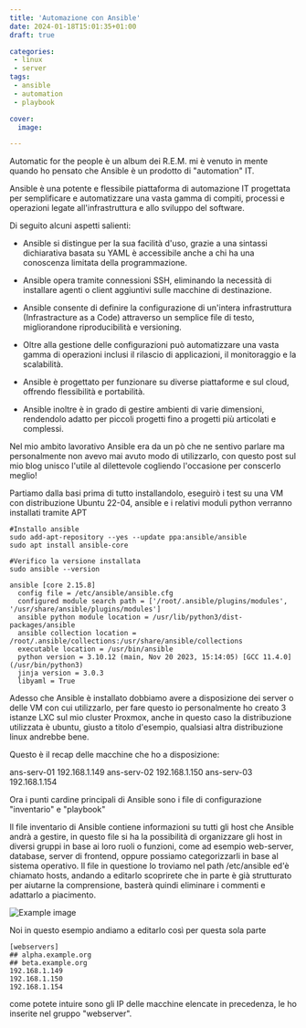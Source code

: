 ```yaml
---
title: 'Automazione con Ansible'
date: 2024-01-18T15:01:35+01:00
draft: true

categories:
 - linux
 - server
tags:
 - ansible
 - automation
 - playbook

cover:
  image:

---
```


Automatic for the people è un album dei R.E.M. mi è venuto in mente quando ho pensato che Ansible è un prodotto di "automation" IT.

Ansible è una potente e flessibile piattaforma di automazione IT progettata per semplificare e automatizzare una vasta gamma di compiti, processi e operazioni legate all'infrastruttura e allo sviluppo del software.

Di seguito alcuni aspetti salienti:

- Ansible si distingue per la sua facilità d'uso, grazie a una sintassi dichiarativa basata su YAML è accessibile anche a chi ha una conoscenza limitata della programmazione.

- Ansible opera tramite connessioni SSH, eliminando la necessità di installare agenti o client aggiuntivi sulle macchine di destinazione.

- Ansible consente di definire la configurazione di un'intera infrastruttura (Infrastracture as a Code) attraverso un semplice file di testo, migliorandone riproducibilità e versioning.

- Oltre alla gestione delle configurazioni può automatizzare una vasta gamma di operazioni inclusi il rilascio di applicazioni, il monitoraggio e la scalabilità.

- Ansible è progettato per funzionare su diverse piattaforme e sul cloud, offrendo flessibilità e portabilità.

- Ansible inoltre è in grado di gestire ambienti di varie dimensioni, rendendolo adatto per piccoli progetti fino a progetti più articolati e complessi.


Nel mio ambito lavorativo Ansible era da un pò che ne sentivo parlare ma personalmente non avevo mai avuto modo di utilizzarlo, con questo post sul mio blog unisco l'utile al dilettevole cogliendo l'occasione per conscerlo meglio!

Partiamo dalla basi prima di tutto installandolo, eseguirò i test su una VM con distribuzione Ubuntu 22-04, ansible e i relativi moduli python verranno installati tramite APT
    
    #Installo ansible
    sudo add-apt-repository --yes --update ppa:ansible/ansible
    sudo apt install ansible-core

    #Verifico la versione installata
    sudo ansible --version
    
    ansible [core 2.15.8]
      config file = /etc/ansible/ansible.cfg
      configured module search path = ['/root/.ansible/plugins/modules', '/usr/share/ansible/plugins/modules']
      ansible python module location = /usr/lib/python3/dist-packages/ansible
      ansible collection location = /root/.ansible/collections:/usr/share/ansible/collections
      executable location = /usr/bin/ansible
      python version = 3.10.12 (main, Nov 20 2023, 15:14:05) [GCC 11.4.0] (/usr/bin/python3)
      jinja version = 3.0.3
      libyaml = True

Adesso che Ansible è installato dobbiamo avere a disposizione dei server o delle VM con cui utilizzarlo, per fare questo io personalmente ho creato 3 istanze LXC sul mio cluster Proxmox, anche in questo caso la distribuzione utilizzata è ubuntu, giusto a titolo d'esempio, qualsiasi altra distribuzione linux andrebbe bene.

Questo è il recap delle macchine che ho a disposizione:

ans-serv-01 192.168.1.149
ans-serv-02 192.168.1.150
ans-serv-03 192.168.1.154

Ora i punti cardine principali di Ansible sono i file di configurazione "inventario" e "playbook" 

Il file inventario di Ansible contiene informazioni su tutti gli host che Ansible andrà a gestire, in questo file si ha la possibilità di organizzare gli host in diversi gruppi in base ai loro ruoli o funzioni, come ad esempio web-server, database, server di frontend, oppure possiamo categorizzarli in base al sistema operativo.
Il file in questione lo troviamo nel path /etc/ansible ed'è chiamato hosts, andando a editarlo scoprirete che in parte è già strutturato per aiutarne la comprensione, basterà quindi eliminare i commenti e adattarlo a piacimento.

![Example image](/img/ansible-esempio1.webp#center)

Noi in questo esempio andiamo a editarlo così per questa sola parte

    [webservers]
    ## alpha.example.org
    ## beta.example.org
    192.168.1.149
    192.168.1.150
    192.168.1.154

come potete intuire sono gli IP delle macchine elencate in precedenza, le ho inserite nel gruppo "webserver".







    

    


    
